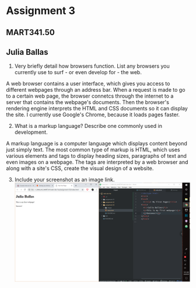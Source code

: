 # Assignment 3

## MART341.50

## Julia Ballas

1. Very briefly detail how browsers function. List any browsers you currently use to surf - or even develop for - the web.

A web browser contains a user interface, which gives you access to different webpages through an address bar. When a request is made to go to a certain web page, the browser connetcs through the internet to a server that contains the webpage's documents. Then the browser's rendering engine interprets the HTML and CSS documents so it can display the site. I currently use Google's Chrome, because it loads pages faster.

2. What is a markup language? Describe one commonly used in development.

A markup language is a computer language which displays content beyond just simply text. The most common type of markup is HTML, which uses various elements and tags to display heading sizes, paragraphs of text and even images on a webpage. The tags are interpreted by a web browser and along with a site's CSS, create the visual design of a website.

3. Include your screenshot as an image link.
![screenshot for Assignment 03](images/screenshot-successful.PNG)
